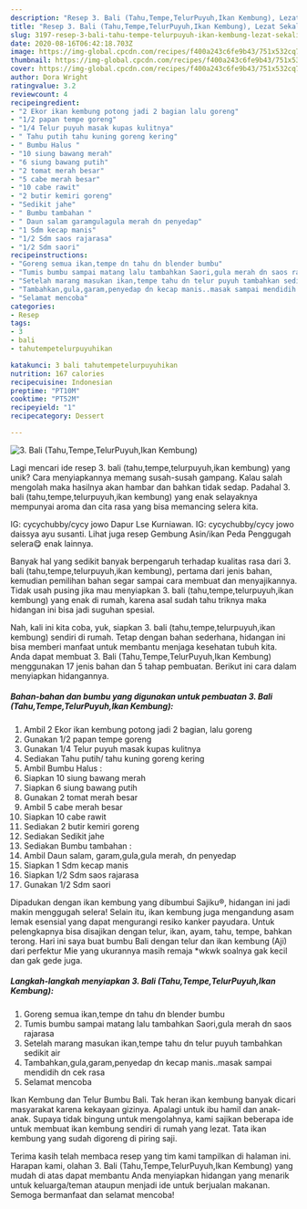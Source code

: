 ```yaml
---
description: "Resep 3. Bali (Tahu,Tempe,TelurPuyuh,Ikan Kembung), Lezat Sekali"
title: "Resep 3. Bali (Tahu,Tempe,TelurPuyuh,Ikan Kembung), Lezat Sekali"
slug: 3197-resep-3-bali-tahu-tempe-telurpuyuh-ikan-kembung-lezat-sekali
date: 2020-08-16T06:42:18.703Z
image: https://img-global.cpcdn.com/recipes/f400a243c6fe9b43/751x532cq70/3-bali-tahutempetelurpuyuhikan-kembung-foto-resep-utama.jpg
thumbnail: https://img-global.cpcdn.com/recipes/f400a243c6fe9b43/751x532cq70/3-bali-tahutempetelurpuyuhikan-kembung-foto-resep-utama.jpg
cover: https://img-global.cpcdn.com/recipes/f400a243c6fe9b43/751x532cq70/3-bali-tahutempetelurpuyuhikan-kembung-foto-resep-utama.jpg
author: Dora Wright
ratingvalue: 3.2
reviewcount: 4
recipeingredient:
- "2 Ekor ikan kembung potong jadi 2 bagian lalu goreng"
- "1/2 papan tempe goreng"
- "1/4 Telur puyuh masak kupas kulitnya"
- " Tahu putih tahu kuning goreng kering"
- " Bumbu Halus "
- "10 siung bawang merah"
- "6 siung bawang putih"
- "2 tomat merah besar"
- "5 cabe merah besar"
- "10 cabe rawit"
- "2 butir kemiri goreng"
- "Sedikit jahe"
- " Bumbu tambahan "
- " Daun salam garamgulagula merah dn penyedap"
- "1 Sdm kecap manis"
- "1/2 Sdm saos rajarasa"
- "1/2 Sdm saori"
recipeinstructions:
- "Goreng semua ikan,tempe dn tahu dn blender bumbu"
- "Tumis bumbu sampai matang lalu tambahkan Saori,gula merah dn saos rajarasa"
- "Setelah marang masukan ikan,tempe tahu dn telur puyuh tambahkan sedikit air"
- "Tambahkan,gula,garam,penyedap dn kecap manis..masak sampai mendidih dn cek rasa"
- "Selamat mencoba"
categories:
- Resep
tags:
- 3
- bali
- tahutempetelurpuyuhikan

katakunci: 3 bali tahutempetelurpuyuhikan 
nutrition: 167 calories
recipecuisine: Indonesian
preptime: "PT10M"
cooktime: "PT52M"
recipeyield: "1"
recipecategory: Dessert

---
```



![3. Bali (Tahu,Tempe,TelurPuyuh,Ikan Kembung)](https://img-global.cpcdn.com/recipes/f400a243c6fe9b43/751x532cq70/3-bali-tahutempetelurpuyuhikan-kembung-foto-resep-utama.jpg)

Lagi mencari ide resep 3. bali (tahu,tempe,telurpuyuh,ikan kembung) yang unik? Cara menyiapkannya memang susah-susah gampang. Kalau salah mengolah maka hasilnya akan hambar dan bahkan tidak sedap. Padahal 3. bali (tahu,tempe,telurpuyuh,ikan kembung) yang enak selayaknya mempunyai aroma dan cita rasa yang bisa memancing selera kita.

IG: cycychubby/cycy jowo Dapur Lse Kurniawan. IG: cycychubby/cycy jowo daissya ayu susanti. Lihat juga resep Gembung Asin/ikan Peda Penggugah selera😋 enak lainnya.

Banyak hal yang sedikit banyak berpengaruh terhadap kualitas rasa dari 3. bali (tahu,tempe,telurpuyuh,ikan kembung), pertama dari jenis bahan, kemudian pemilihan bahan segar sampai cara membuat dan menyajikannya. Tidak usah pusing jika mau menyiapkan 3. bali (tahu,tempe,telurpuyuh,ikan kembung) yang enak di rumah, karena asal sudah tahu triknya maka hidangan ini bisa jadi suguhan spesial.


Nah, kali ini kita coba, yuk, siapkan 3. bali (tahu,tempe,telurpuyuh,ikan kembung) sendiri di rumah. Tetap dengan bahan sederhana, hidangan ini bisa memberi manfaat untuk membantu menjaga kesehatan tubuh kita. Anda dapat membuat 3. Bali (Tahu,Tempe,TelurPuyuh,Ikan Kembung) menggunakan 17 jenis bahan dan 5 tahap pembuatan. Berikut ini cara dalam menyiapkan hidangannya.

<!--inarticleads1-->

##### Bahan-bahan dan bumbu yang digunakan untuk pembuatan 3. Bali (Tahu,Tempe,TelurPuyuh,Ikan Kembung):

1. Ambil 2 Ekor ikan kembung potong jadi 2 bagian, lalu goreng
1. Gunakan 1/2 papan tempe goreng
1. Gunakan 1/4 Telur puyuh masak kupas kulitnya
1. Sediakan  Tahu putih/ tahu kuning goreng kering
1. Ambil  Bumbu Halus :
1. Siapkan 10 siung bawang merah
1. Siapkan 6 siung bawang putih
1. Gunakan 2 tomat merah besar
1. Ambil 5 cabe merah besar
1. Siapkan 10 cabe rawit
1. Sediakan 2 butir kemiri goreng
1. Sediakan Sedikit jahe
1. Sediakan  Bumbu tambahan :
1. Ambil  Daun salam, garam,gula,gula merah, dn penyedap
1. Siapkan 1 Sdm kecap manis
1. Siapkan 1/2 Sdm saos rajarasa
1. Gunakan 1/2 Sdm saori


Dipadukan dengan ikan kembung yang dibumbui Sajiku®, hidangan ini jadi makin menggugah selera! Selain itu, ikan kembung juga mengandung asam lemak esensial yang dapat mengurangi resiko kanker payudara. Untuk pelengkapnya bisa disajikan dengan telur, ikan, ayam, tahu, tempe, bahkan terong. Hari ini saya buat bumbu Bali dengan telur dan ikan kembung (Aji) dari perfektur Mie yang ukurannya masih remaja *wkwk soalnya gak kecil dan gak gede juga. 

<!--inarticleads2-->

##### Langkah-langkah menyiapkan 3. Bali (Tahu,Tempe,TelurPuyuh,Ikan Kembung):

1. Goreng semua ikan,tempe dn tahu dn blender bumbu
1. Tumis bumbu sampai matang lalu tambahkan Saori,gula merah dn saos rajarasa
1. Setelah marang masukan ikan,tempe tahu dn telur puyuh tambahkan sedikit air
1. Tambahkan,gula,garam,penyedap dn kecap manis..masak sampai mendidih dn cek rasa
1. Selamat mencoba


Ikan Kembung dan Telur Bumbu Bali. Tak heran ikan kembung banyak dicari masyarakat karena kekayaan gizinya. Apalagi untuk ibu hamil dan anak-anak. Supaya tidak bingung untuk mengolahnya, kami sajikan beberapa ide untuk membuat ikan kembung sendiri di rumah yang lezat. Tata ikan kembung yang sudah digoreng di piring saji. 

Terima kasih telah membaca resep yang tim kami tampilkan di halaman ini. Harapan kami, olahan 3. Bali (Tahu,Tempe,TelurPuyuh,Ikan Kembung) yang mudah di atas dapat membantu Anda menyiapkan hidangan yang menarik untuk keluarga/teman ataupun menjadi ide untuk berjualan makanan. Semoga bermanfaat dan selamat mencoba!
